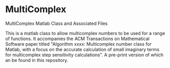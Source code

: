 # MultiComplex
MultiComplex Matlab Class and Associated Files

This is a matlab class to allow multicomplex numbers to be used for a range of functions. It accompanies the ACM Transactions on Mathematical Software paper titled "Algorithm xxxx: Multicomplex number class for Matlab, with a focus on the accurate calculation of small imaginary terms for multicomplex step sensitivity calculations". A pre-print version of which an be found in this repository.

